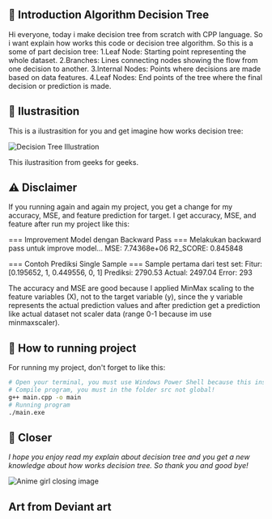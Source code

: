 ## 🤖 Introduction Algorithm Decision Tree
Hi everyone, today i make decision tree from scratch with CPP language. So i want explain how works this code or decision tree algorithm. So this is a some of part decision tree:
1.Leaf Node: Starting point representing the whole dataset.
2.Branches: Lines connecting nodes showing the flow from one decision to another.
3.Internal Nodes: Points where decisions are made based on data features.
4.Leaf Nodes: End points of the tree where the final decision or prediction is made.

## 📌 Ilustrasition
This is a ilustrasition for you and get imagine how works decision tree:

![Decision Tree Illustration](https://media.geeksforgeeks.org/wp-content/uploads/20250626155729954380/Decision-tree-1.webp)

This ilustrasition from geeks for geeks.

## ⚠️ Disclaimer 
If you running again and again my project, you get a change for my accuracy, MSE, and feature prediction for target. I get accuracy, MSE, and feature after run my project like this:

=== Improvement Model dengan Backward Pass ===
Melakukan backward pass untuk improve model...
MSE: 7.74368e+06
R2_SCORE: 0.845848

=== Contoh Prediksi Single Sample ===
Sample pertama dari test set:
Fitur: [0.195652, 1, 0.449556, 0, 1]
Prediksi: 2790.53
Actual: 2497.04
Error: 293

The accuracy and MSE are good because I applied MinMax scaling to the feature variables (X), not to the target variable (y), since the y variable represents the actual prediction values and after prediction get a prediction like actual dataset not scaler data (range 0-1 because im use minmaxscaler).

## 🚀 How to running project
For running my project, don't forget to like this:
```bash
# Open your terminal, you must use Windows Power Shell because this instruction running project, i use windows power shell for running my project.
# Compile program, you must in the folder src not global!
g++ main.cpp -o main
# Running program
./main.exe
```
## 👋 Closer
*I hope you enjoy read my explain about decision tree and you get a new knowledge about how works decision tree. So thank you and good bye!*

![Anime girl closing image](https://images-wixmp-ed30a86b8c4ca887773594c2.wixmp.com/f/13070a77-c3e7-4960-9621-d99d604bf731/dh2iolx-04947b22-e8b2-46b7-b167-d001c15fb7aa.jpg/v1/fill/w_1280,h_906,q_75,strp/sayonara_by_23wazzz_dh2iolx-fullview.jpg?token=eyJ0eXAiOiJKV1QiLCJhbGciOiJIUzI1NiJ9.eyJzdWIiOiJ1cm46YXBwOjdlMGQxODg5ODIyNjQzNzNhNWYwZDQxNWVhMGQyNmUwIiwiaXNzIjoidXJuOmFwcDo3ZTBkMTg4OTgyMjY0MzczYTVmMGQ0MTVlYTBkMjZlMCIsIm9iaiI6W1t7ImhlaWdodCI6Ijw9OTA2IiwicGF0aCI6IlwvZlwvMTMwNzBhNzctYzNlNy00OTYwLTk2MjEtZDk5ZDYwNGJmNzMxXC9kaDJpb2x4LTA0OTQ3YjIyLWU4YjItNDZiNy1iMTY3LWQwMDFjMTVmYjdhYS5qcGciLCJ3aWR0aCI6Ijw9MTI4MCJ9XV0sImF1ZCI6WyJ1cm46c2VydmljZTppbWFnZS5vcGVyYXRpb25zIl19.FnmtS8MXW7KJN_Ho1KP-7hJIg9qyaDulrNfZQATf3e0)

Art from Deviant art
---
